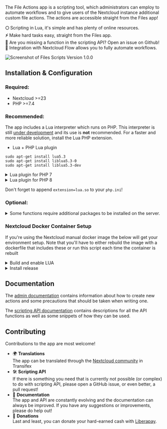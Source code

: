 The File Actions app is a scripting tool, which administrators can employ to automate workflows and to give users of the Nextcloud instance additional custom file actions. The actions are accessible straight from the Files app!

**🌕** Scripting in Lua, it's simple and has plenty of online resources.  
**⚡** Make hard tasks easy, straight from the Files app.   
**🙋** Are you missing a function in the scripting API? Open an issue on Github!  
**🤖** Integration with Nextcloud Flow allows you to fully automate workflows.

![Screenshot of Files Scripts Version 1.0.0](https://raw.githubusercontent.com/Raudius/files_scripts/master/screenshots/1.png)


## Installation & Configuration

### Required:
  * Nextcloud >=23
  * PHP >=7.4

### Recommended:
The app includes a Lua interpreter which runs on PHP. This interpreter is still [under development](https://github.com/Raudius/Luar) and its use is **not** recommended. For a faster and more reliable solution, install the Lua PHP extension.

* Lua + PHP Lua plugin
```shell
sudo apt-get install lua5.3
sudo apt-get install liblua5.3-0
sudo apt-get install liblua5.3-dev
```

<details>
<summary>Lua plugin for PHP 7</summary>

```shell
sudo apt-get install php-pear
sudo apt-get install php7-dev

sudo cp /usr/include/lua5.3/lua.h /usr/include
sudo ln -s /usr/include/lua5.3/ /usr/include/lua
sudo cp /usr/lib/x86_64-linux-gnu/liblua5.3.a /usr/lib/liblua.a
sudo cp /usr/lib/x86_64-linux-gnu/liblua5.3.so /usr/lib/liblua.so

sudo pecl install lua-2.0.7
```

</details>

<details>
<summary>Lua plugin for PHP 8</summary>
Since the Lua plugin is not yet officially supported for PHP8, we need to build it.

```shell
sudo apt-get install php-pear
sudo apt-get install php-dev

cd ~
git clone https://github.com/badoo/php-lua.git
cd php-lua
phpize && ./configure --with-lua-version=5.3
make

# The destination path may change depending on your PHP version
# You can find your extension directory by using:
# php -i | grep extension_dir
sudo cp ./.libs/lua.so /usr/lib/php/20200930/
```

</details>


Don't forget to append `extension=lua.so` to your `php.ini`!

### Optional:

<details>
<summary>Some functions require additional packages to be installed on the server.</summary>

* QPDF >=9.1.1 (needed for [PDF functions](docs/Functions.md#Pdf))
```shell
sudo apt-get install qpdf
```

* FFmpeg (needed for [FFmpeg](docs/Functions.md#ffmpeg) and [FFprobe](docs/Functions.md#ffprobe))
```shell
sudo apt install ffmpeg
```

</details>

### Nextcloud Docker Container Setup

If you're using the Nextcloud manual docker image the below will get your environment setup. 
Note that you'll have to either rebuild the image with a dockerfile that includes these or run this script each time the container is rebuilt

<details>
<summary>Build and enable LUA</summary>
Similar to installing Lua for PHP8. Installs the packages needed, copies the lua.so file, 
and then writes out the ini needed which enables the extension for PHP. 
You will need to verify the destination path as noted in the commented lines in the event PHP is updated in the container and update yourcp and echo lines

```shell
apt update
apt install -y lua5.3 liblua5.3-0 liblua5.3-dev git

cd ~
git clone https://github.com/badoo/php-lua.git
cd php-lua
phpize && ./configure --with-lua-version=5.3
make

# The destination path may change depending on your PHP version
# You can find your extension directory by using:
# php-config --extension-dir or php -i | grep extension_dir
EXTENSIONPATH="$(php-config --extension-dir)"
cp ./.libs/lua.so $EXTENSIONPATH

echo extension=lua.so > /usr/local/etc/php/conf.d/docker-php-ext-lua.ini
```
</details>
<details>
<summary>Install release</summary>

Depending on your volume mounts is where you'll place the compressed archive
For example, if you have the following mounts in your docker-compose 
```shell
    volumes:
      - /mnt/containers/nextcloud/html:/var/www/html
      - /mnt/containers/nextcloud/apps:/var/www/html/custom_apps
```
You would extract the files_scripts archive into /mnt/containers/nextcloud/apps on your host machine
</details>

## Documentation

The [admin documentation](docs/Admin.md) contains information about how to create new actions and some precautions that should be taken when writing one.

The [scripting API documentation](https://github.com/Raudius/files_scripts/blob/master/docs/Functions.md) contains descriptions for all the API functions as well as some snippets of how they can be used.

## Contributing

Contributions to the app are most welcome!
  * 🌍 **Translations**  
The app can be translated through the [Nextcloud community](https://www.transifex.com/nextcloud/nextcloud/content/) in Transifex
  * 🛠 **Scripting API**  
If there is something you need that is currently not possible (or complex) to do with scripting API, please open a GitHub issue, or even better, a pull request! 
  * 📃 **Documentation**  
The app and API are constantly evolving and the documentation can always be improved. If you have any suggestions or improvements, please do help out!
  * 💸 **Donations**  
Last and least, you can donate your hard-earned cash with [Liberapay](https://liberapay.com/Raudius/donate).
